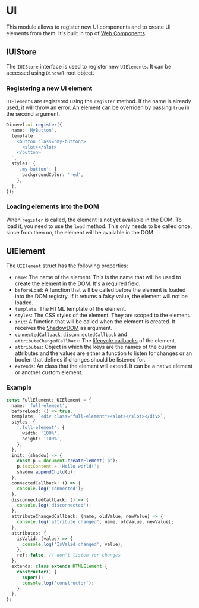 # UI

This module allows to register new UI components and to create UI elements from them. It's built in top of
[Web Components](https://developer.mozilla.org/en-US/docs/Web/Web_Components).

## IUIStore

The `IUIStore` interface is used to register new `UIElements`. It can be accessed using `Dinovel` root object.

### Registering a new UI element

`UIElements` are registered using the `register` method. If the name is already used, it will throw an error. An element
can be overriden by passing `true` in the second argument.

```typescript
Dinovel.ui.register({
  name: 'MyButton',
  template: `
    <button class="my-button">
      <slot></slot>
    </button>
  `,
  styles: {
    '.my-button': {
      backgroundColor: 'red',
    },
  },
});
```

### Loading elements into the DOM

When `register` is called, the element is not yet available in the DOM. To load it, you need to use the `load` method.
This only needs to be called once, since from then on, the element will be available in the DOM.

## UIElement

The `UIElement` struct has the following properties:

- `name`: The name of the element. This is the name that will be used to create the element in the DOM. It's a required
  field.
- `beforeLoad`: A function that will be called before the element is loaded into the DOM registry. If it returns a falsy
  value, the element will not be loaded.
- `template`: The HTML template of the element.
- `styles`: The CSS styles of the element. They are scoped to the element.
- `init`: A function that will be called when the element is created. It receives the
  [ShadowDOM](https://developer.mozilla.org/en-US/docs/Web/Web_Components/Using_shadow_DOM) as argument.
- `connectedCallback`, `disconnectedCallback` and `attributeChangedCallback`: The
  [lifecycle callbacks](https://developer.mozilla.org/en-US/docs/Web/Web_Components/Using_custom_elements#using_the_lifecycle_callbacks)
  of the element.
- `attributes`: Object in which the keys are the names of the custom attributes and the values are either a function to
  listen for changes or an boolen that defines if changes should be listened for.
- `extends`: An class that the element will extend. It can be a native element or another custom element.

### Example

```typescript
const FullElement: UIElement = {
  name: 'full-element',
  beforeLoad: () => true,
  template: `<div class="full-element"><slot></slot></div>`,
  styles: {
    '.full-element': {
      width: '100%',
      height: '100%',
    },
  },
  init: (shadow) => {
    const p = document.createElement('p');
    p.textContent = 'Hello world!';
    shadow.appendChild(p);
  },
  connectedCallback: () => {
    console.log('connected');
  },
  disconnectedCallback: () => {
    console.log('disconnected');
  },
  attributeChangedCallback: (name, oldValue, newValue) => {
    console.log('attribute changed', name, oldValue, newValue);
  },
  attributes: {
    isValid: (value) => {
      console.log('IsValid changed', value);
    },
    ref: false, // don't listen for changes
  },
  extends: class extends HTMLElement {
    constructor() {
      super();
      console.log('constructor');
    }
  },
};
```
